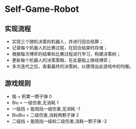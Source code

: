 # Self-Game-Robot
## 实现流程
* 实现三个随机决策的机器人，并进行回合结算；
* 记录每个机器人的比赛过程，在回合结束时存储；
* 根据每次博弈的结果和比赛过程进行学习，构建决策树；
* 更新每个机器人的决策策略，在此基础上继续博弈；
* 多次迭代之后，查看最终的决策树，以便得出此游戏中的均衡。  

## 游戏规则
* 吸 = 积累一颗子弹 0
* Biu = 一级伤害,无消耗 1
* 一级挡 = 能阻挡一级伤害,无消耗 -1
* BiuBiu = 二级伤害,消耗两颗子弹 2
* 二级挡 = 能阻挡一级和二级伤害,消耗一颗子弹 -2